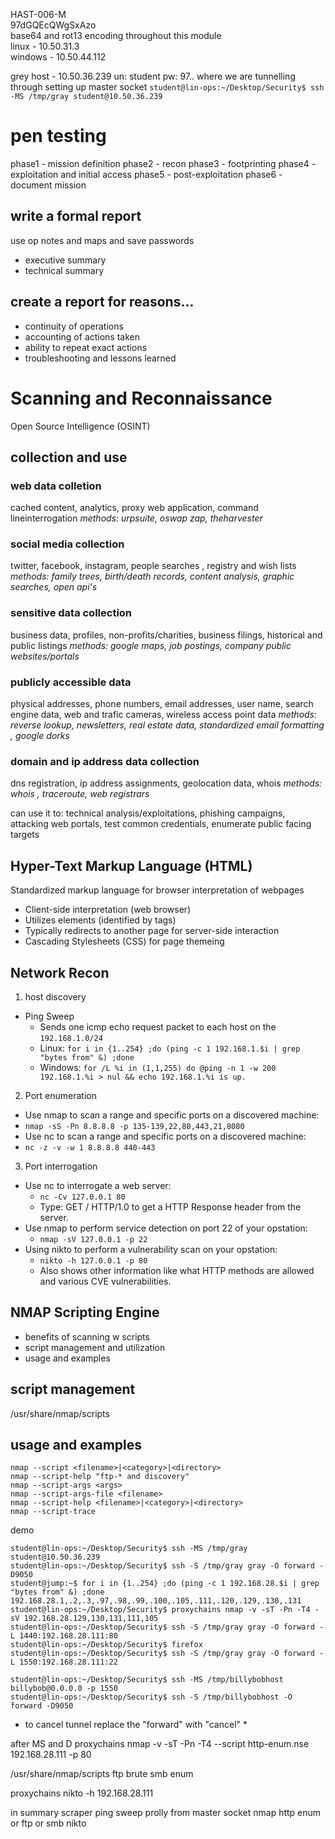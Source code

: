 HAST-006-M  
97dGQEcQWgSxAzo  
base64 and rot13 encoding throughout this module  
linux - 10.50.31.3  
windows - 10.50.44.112  

grey host - 10.50.36.239
un: student pw: 97..
where we are tunnelling through
setting up master socket
```student@lin-ops:~/Desktop/Security$ ssh -MS /tmp/gray student@10.50.36.239```
  
  

# pen testing
phase1 - mission definition
phase2 - recon
phase3 - footprinting
phase4 - exploitation and initial access
phase5 - post-exploitation
phase6 - document mission


## write a formal report
use op notes and maps and save passwords
- executive summary
- technical summary
## create a report for reasons...
- continuity of operations
- accounting of actions taken
- ability to repeat exact actions
- troubleshooting and lessons learned

# Scanning and Reconnaissance
Open Source Intelligence (OSINT)
## collection and use
### web data colletion
cached content, analytics, proxy web application, command lineinterrogation
*methods: urpsuite, oswap zap, theharvester*
### social media collection
twitter, facebook, instagram, people searches , registry and wish lists 
*methods: family trees, birth/death records, content analysis, graphic searches, open api's*
### sensitive data collection
business data, profiles, non-profits/charities, business filings, historical and public listings
*methods: google maps, job postings, company public websites/portals*
### publicly accessible data
physical addresses, phone numbers, email addresses, user name, search engine data, web and trafic cameras, wireless access point data
*methods: reverse lookup, newsletters, real estate data, standardized email formatting , google dorks*
### domain and ip address data collection
dns registration, ip address assignments, geolocation data, whois
*methods: whois , traceroute, web registrars*
  
can use it to: technical analysis/exploitations, phishing campaigns, attacking web portals, test common credentials, enumerate public facing targets  

## Hyper-Text Markup Language (HTML)
Standardized markup language for browser interpretation of webpages
- Client-side interpretation (web browser)
- Utilizes elements (identified by tags)
- Typically redirects to another page for server-side interaction
- Cascading Stylesheets (CSS) for page themeing


## Network Recon
1. host discovery
  -  Ping Sweep
      - Sends one icmp echo request packet to each host on the ```192.168.1.0/24```
      - Linux: ```for i in {1..254} ;do (ping -c 1 192.168.1.$i | grep "bytes from" &) ;done```
      - Windows: ```for /L %i in (1,1,255) do @ping -n 1 -w 200 192.168.1.%i > nul && echo 192.168.1.%i is up.```
2. Port enumeration
- Use nmap to scan a range and specific ports on a discovered machine:
- ```nmap -sS -Pn 8.8.8.8 -p 135-139,22,80,443,21,8080```
- Use nc to scan a range and specific ports on a discovered machine:
- ```nc -z -v -w 1 8.8.8.8 440-443```
3. Port interrogation
  - Use nc to interrogate a web server:
      - ```nc -Cv 127.0.0.1 80```
      - Type: GET / HTTP/1.0 to get a HTTP Response header from the server.
  - Use nmap to perform service detection on port 22 of your opstation:
      - ```nmap -sV 127.0.0.1 -p 22```
  - Using nikto to perform a vulnerability scan on your opstation:
      - ```nikto -h 127.0.0.1 -p 80```
      - Also shows other information like what HTTP methods are allowed and various CVE vulnerabilities.

   
## NMAP Scripting Engine
- benefits of scanning w scripts
- script management and utilization
- usage and examples
## script management
/usr/share/nmap/scripts
## usage and examples
```
nmap --script <filename>|<category>|<directory>
nmap --script-help "ftp-* and discovery"
nmap --script-args <args>
nmap --script-args-file <filename>
nmap --script-help <filename>|<category>|<directory>
nmap --script-trace
```



demo 

```
student@lin-ops:~/Desktop/Security$ ssh -MS /tmp/gray student@10.50.36.239
student@lin-ops:~/Desktop/Security$ ssh -S /tmp/gray gray -O forward -D9050
student@jump:~$ for i in {1..254} ;do (ping -c 1 192.168.28.$i | grep "bytes from" &) ;done
192.168.28.1,.2,.3,.97,.98,.99,.100,.105,.111,.120,.129,.130,.131
student@lin-ops:~/Desktop/Security$ proxychains nmap -v -sT -Pn -T4 -sV 192.168.28.129,130,131,111,105
student@lin-ops:~/Desktop/Security$ ssh -S /tmp/gray gray -O forward -L 1440:192.168.28.111:80
student@lin-ops:~/Desktop/Security$ firefox
student@lin-ops:~/Desktop/Security$ ssh -S /tmp/gray gray -O forward -L 1550:192.168.28.111:22

student@lin-ops:~/Desktop/Security$ ssh -MS /tmp/billybobhost billybob@0.0.0.0 -p 1550
student@lin-ops:~/Desktop/Security$ ssh -S /tmp/billybobhost -O forward -D9050
```
* to cancel tunnel replace the "forward" with "cancel" *


after MS and D
proxychains nmap -v -sT -Pn -T4 --script http-enum.nse 192.168.28.111 -p 80


/usr/share/nmap/scripts
ftp brute
smb enum

proxychains nikto -h 192.168.28.111




in summary 
scraper
ping sweep prolly from master socket
nmap 
http enum or ftp or smb
nikto

